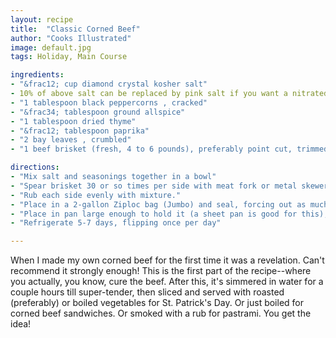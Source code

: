 ```yaml
---
layout: recipe
title:  "Classic Corned Beef"
author: "Cooks Illustrated"
image: default.jpg
tags: Holiday, Main Course

ingredients:
- "&frac12; cup diamond crystal kosher salt"
- 10% of above salt can be replaced by pink salt if you want a nitrated corned beef
- "1 tablespoon black peppercorns , cracked"
- "&frac34; tablespoon ground allspice"
- "1 tablespoon dried thyme"
- "&frac12; tablespoon paprika"
- "2 bay leaves , crumbled"
- "1 beef brisket (fresh, 4 to 6 pounds), preferably point cut, trimmed of excess fat, rinsed and patted dry"

directions:
- "Mix salt and seasonings together in a bowl"
- "Spear brisket 30 or so times per side with meat fork or metal skewer"
- "Rub each side evenly with mixture."
- "Place in a 2-gallon Ziploc bag (Jumbo) and seal, forcing out as much air as possible"
- "Place in pan large enough to hold it (a sheet pan is good for this), cover with a second, similar sized pan, and weight down with bricks or cans."
- "Refrigerate 5-7 days, flipping once per day"

---
```


When I made my own corned beef for the first time it was a revelation.  Can't recommend it strongly enough!  This is the first part of the recipe--where you actually, you know, cure the beef.  After this, it's simmered in water for a couple hours till super-tender, then sliced and served with roasted (preferably) or boiled vegetables for St. Patrick's Day.  Or just boiled for corned beef sandwiches.  Or smoked with a rub for pastrami.  You get the idea!  

